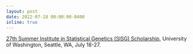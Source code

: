 ```yaml
---
layout: post
date: 2022-07-18 00:00:00-0400
inline: true
---
```


[27th Summer Institute in Statistical Genetics (SISG) Scholarship](https://si.biostat.washington.edu/scholarships), University of Washington,
Seattle, WA, July 18-27. 